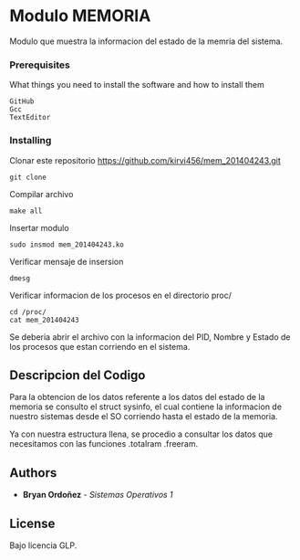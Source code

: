 # Modulo MEMORIA

Modulo que muestra la informacion del estado de la memria del sistema.

### Prerequisites

What things you need to install the software and how to install them

```
GitHub
Gcc
TextEditor
```

### Installing

Clonar este repositorio https://github.com/kirvi456/mem_201404243.git

```
git clone 
```

Compilar archivo

```
make all
```
Insertar modulo

```
sudo insmod mem_201404243.ko
```
Verificar mensaje de insersion

```
dmesg
```
Verificar informacion de los procesos en el directorio proc/

```
cd /proc/
cat mem_201404243
```
Se deberia abrir el archivo con la informacion del PID, Nombre y Estado de los procesos que estan corriendo en el sistema.


## Descripcion del Codigo

Para la obtencion de los datos referente a los datos del estado de la memoria se consulto el struct sysinfo, el cual contiene la informacion de nuestro sistemas desde el SO corriendo hasta el estado de la memoria.

Ya con nuestra estructura llena, se procedio a consultar los datos que necesitamos con las funciones .totalram .freeram.

## Authors

* **Bryan Ordoñez** - *Sistemas Operativos 1*


## License

Bajo licencia GLP.
